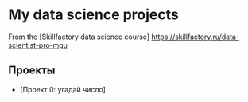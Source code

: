 #  My data science projects
From the [Skillfactory data science course] https://skillfactory.ru/data-scientist-pro-mgu

## Проекты

* [Проект 0: угадай число]
